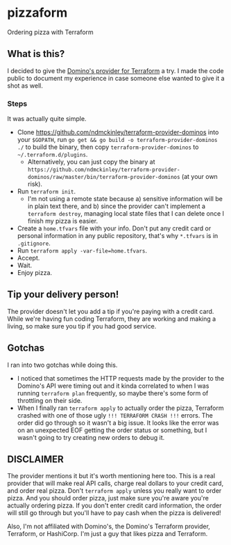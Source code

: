 # pizzaform

Ordering pizza with Terraform

## What is this?

I decided to give the [Domino's provider for Terraform](https://ndmckinley.github.io/terraform-provider-dominos/) a try. I made the code public to document my experience in case someone else wanted to give it a shot as well.

### Steps

It was actually quite simple.

- Clone https://github.com/ndmckinley/terraform-provider-dominos into your `$GOPATH`, run `go get && go build -o terraform-provider-dominos ./` to build the binary, then copy `terraform-provider-dominos` to `~/.terraform.d/plugins`.
  - Alternatively, you can just copy the binary at `https://github.com/ndmckinley/terraform-provider-dominos/raw/master/bin/terraform-provider-dominos` (at your own risk).
- Run `terraform init`.
  - I'm not using a remote state because a) sensitive information will be in plain text there, and b) since the provider can't implement a `terraform destroy`, managing local state files that I can delete once I finish my pizza is easier.
- Create a `home.tfvars` file with your info. Don't put any credit card or personal information in any public repository, that's why `*.tfvars` is in `.gitignore`.
- Run `terraform apply -var-file=home.tfvars`.
- Accept.
- Wait.
- Enjoy pizza.

## Tip your delivery person!

The provider doesn't let you add a tip if you're paying with a credit card. While we're having fun coding Terraform, they are working and making a living, so make sure you tip if you had good service.

## Gotchas

I ran into two gotchas while doing this.

- I noticed that sometimes the HTTP requests made by the provider to the Domino's API were timing out and it kinda correlated to when I was running `terraform plan` frequently, so maybe there's some form of throttling on their side.
- When I finally ran `terraform apply` to actually order the pizza, Terraform crashed with one of those ugly `!!! TERRAFORM CRASH !!!` errors. The order did go through so it wasn't a big issue. It looks like the error was on an unexpected EOF getting the order status or something, but I wasn't going to try creating new orders to debug it.

## DISCLAIMER

The provider mentions it but it's worth mentioning here too. This is a real provider that will make real API calls, charge real dollars to your credit card, and order real pizza. Don't `terraform apply` unless you really want to order pizza. And you should order pizza, just make sure you're aware you're actually ordering pizza. If you don't enter credit card information, the order will still go through but you'll have to pay cash when the pizza is delivered!

Also, I'm not affiliated with Domino's, the Domino's Terraform provider, Terraform, or HashiCorp. I'm just a guy that likes pizza and Terraform.